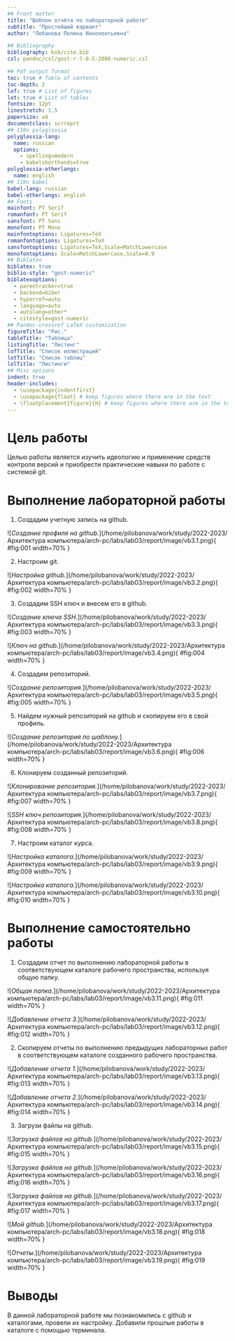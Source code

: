 ```yaml
---
## Front matter
title: "Шаблон отчёта по лабораторной работе"
subtitle: "Простейший вариант"
author: "Лобанова Полина Иннокентьевна"

## Bibliography
bibliography: bib/cite.bib
csl: pandoc/csl/gost-r-7-0-5-2008-numeric.csl

## Pdf output format
toc: true # Table of contents
toc-depth: 2
lof: true # List of figures
lot: true # List of tables
fontsize: 12pt
linestretch: 1.5
papersize: a4
documentclass: scrreprt
## I18n polyglossia
polyglossia-lang:
  name: russian
  options:
	- spelling=modern
	- babelshorthands=true
polyglossia-otherlangs:
  name: english
## I18n babel
babel-lang: russian
babel-otherlangs: english
## Fonts
mainfont: PT Serif
romanfont: PT Serif
sansfont: PT Sans
monofont: PT Mono
mainfontoptions: Ligatures=TeX
romanfontoptions: Ligatures=TeX
sansfontoptions: Ligatures=TeX,Scale=MatchLowercase
monofontoptions: Scale=MatchLowercase,Scale=0.9
## Biblatex
biblatex: true
biblio-style: "gost-numeric"
biblatexoptions:
  - parentracker=true
  - backend=biber
  - hyperref=auto
  - language=auto
  - autolang=other*
  - citestyle=gost-numeric
## Pandoc-crossref LaTeX customization
figureTitle: "Рис."
tableTitle: "Таблица"
listingTitle: "Листинг"
lofTitle: "Список иллюстраций"
lotTitle: "Список таблиц"
lolTitle: "Листинги"
## Misc options
indent: true
header-includes:
  - \usepackage{indentfirst}
  - \usepackage{float} # keep figures where there are in the text
  - \floatplacement{figure}{H} # keep figures where there are in the text
---
```


# Цель работы

Целью работы является изучить идеологию и применение средств контроля версий и приобрести практические навыки по работе с системой git.

# Выполнение лабораторной работы

1. Создадим учетную запись на github.

![*Создание профиля на github.*](/home/pilobanova/work/study/2022-2023/Архитектура компьютера/arch-pc/labs/lab03/report/image/vb3.1.png){ #fig:001 width=70% }

2. Настроим git.

![*Настройка github.*](/home/pilobanova/work/study/2022-2023/Архитектура компьютера/arch-pc/labs/lab03/report/image/vb3.2.png){ #fig:002 width=70% }

3. Создадим SSH ключ и внесем его в github.

![*Создание ключа SSH.*](/home/pilobanova/work/study/2022-2023/Архитектура компьютера/arch-pc/labs/lab03/report/image/vb3.3.png){ #fig:003 width=70% }

![*Ключ на github.*](/home/pilobanova/work/study/2022-2023/Архитектура компьютера/arch-pc/labs/lab03/report/image/vb3.4.png){ #fig:004 width=70% }

4. Создадим репозиторий.

![*Создание репозитория.*](/home/pilobanova/work/study/2022-2023/Архитектура компьютера/arch-pc/labs/lab03/report/image/vb3.5.png){ #fig:005 width=70% }

5. Найдем нужный репозиторий на github и скопируем его в свой профиль.

![*Создание репозитория по шаблону.*](/home/pilobanova/work/study/2022-2023/Архитектура компьютера/arch-pc/labs/lab03/report/image/vb3.6.png){ #fig:006 width=70% }

6. Клонируем созданный репозиторий.

![*Клонирование репозитория.*](/home/pilobanova/work/study/2022-2023/Архитектура компьютера/arch-pc/labs/lab03/report/image/vb3.7.png){ #fig:007 width=70% }

![*SSH ключ репозитория.*](/home/pilobanova/work/study/2022-2023/Архитектура компьютера/arch-pc/labs/lab03/report/image/vb3.8.png){ #fig:008 width=70% }

7. Настроим каталог курса.

![*Настройка каталога.*](/home/pilobanova/work/study/2022-2023/Архитектура компьютера/arch-pc/labs/lab03/report/image/vb3.9.png){ #fig:009 width=70% }

![*Настройка каталога.*](/home/pilobanova/work/study/2022-2023/Архитектура компьютера/arch-pc/labs/lab03/report/image/vb3.10.png){ #fig:010 width=70% }

# Выполнение самостоятельно работы

1. Создадим отчет по выполнению лабораторной работы в соответствующем каталоге рабочего пространства, используя общую папку.

![*Общая папка.*](/home/pilobanova/work/study/2022-2023/Архитектура компьютера/arch-pc/labs/lab03/report/image/vb3.11.png){ #fig:011 width=70% }

![*Добавление отчета 3.*](/home/pilobanova/work/study/2022-2023/Архитектура компьютера/arch-pc/labs/lab03/report/image/vb3.12.png){ #fig:012 width=70% }

2. Скопируем отчеты по выполнению предыдущих лабораторных работ в соответствующем каталоге созданного рабочего пространства.

![*Добавление отчета 1.*](/home/pilobanova/work/study/2022-2023/Архитектура компьютера/arch-pc/labs/lab03/report/image/vb3.13.png){ #fig:013 width=70% }

![*Добавление отчета 2.*](/home/pilobanova/work/study/2022-2023/Архитектура компьютера/arch-pc/labs/lab03/report/image/vb3.14.png){ #fig:014 width=70% }

3. Загрузи файлы на github.

![*Загрузка файлов на github.*](/home/pilobanova/work/study/2022-2023/Архитектура компьютера/arch-pc/labs/lab03/report/image/vb3.15.png){ #fig:015 width=70% }

![*Загрузка файлов на github.*](/home/pilobanova/work/study/2022-2023/Архитектура компьютера/arch-pc/labs/lab03/report/image/vb3.16.png){ #fig:016 width=70% }

![*Загрузка файлов на github.*](/home/pilobanova/work/study/2022-2023/Архитектура компьютера/arch-pc/labs/lab03/report/image/vb3.17.png){ #fig:017 width=70% }

![*Мой github.*](/home/pilobanova/work/study/2022-2023/Архитектура компьютера/arch-pc/labs/lab03/report/image/vb3.18.png){ #fig:018 width=70% }

![*Отчеты.*](/home/pilobanova/work/study/2022-2023/Архитектура компьютера/arch-pc/labs/lab03/report/image/vb3.19.png){ #fig:019 width=70% }

# Выводы

В данной лабораторной работе мы познакомились с github и каталогами, провели их настройку. Добавили прошлые работы в каталоге с помощью терминала.


